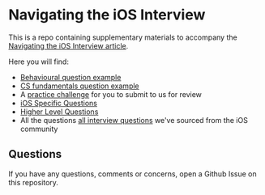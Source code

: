 Navigating the iOS Interview
================================== 
This is a repo containing supplementary materials to accompany the [Navigating the iOS Interview article](https://www.raywenderlich.com/10625296-navigating-the-ios-interview).

Here you will find:
- [Behavioural question example](https://github.com/raywenderlich/ios-interview/blob/master/Behavioral%20Example)
- [CS fundamentals question example](https://github.com/raywenderlich/ios-interview/tree/master/CS%20Fundamentals%20Example)
- A [practice challenge](https://github.com/raywenderlich/ios-interview/tree/master/Practical%20Example) for you to submit to us for review
- [iOS Specific Questions](https://github.com/raywenderlich/ios-interview/tree/master/iOS%20Specific%20Questions)
- [Higher Level Questions](https://github.com/raywenderlich/ios-interview/tree/master/Higher%20Level%20Questions)
- All the questions [all interview questions](https://github.com/raywenderlich/ios-interview/tree/master/All%20Questions) we've sourced from the iOS community

## Questions
If you have any questions, comments or concerns, open a Github Issue on this repository.
